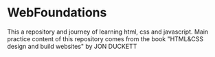 # WebFoundations
This a repository and journey of learning html, css and javascript.
Main practice content of this repository comes from the book "HTML&CSS design and build websites" by JON DUCKETT
